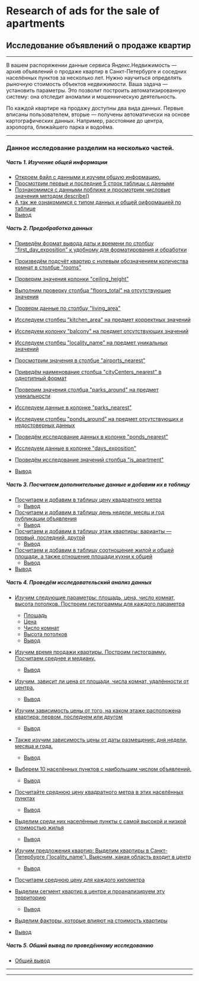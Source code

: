 # Research of ads for the sale of apartments
## Исследование объявлений о продаже квартир
_____

В вашем распоряжении данные сервиса Яндекс.Недвижимость — архив объявлений о продаже квартир в Санкт-Петербурге и соседних населённых пунктов за несколько лет. Нужно научиться определять рыночную стоимость объектов недвижимости. Ваша задача — установить параметры. Это позволит построить автоматизированную систему: она отследит аномалии и мошенническую деятельность. 

По каждой квартире на продажу доступны два вида данных. Первые вписаны пользователем, вторые — получены автоматически на основе картографических данных. Например, расстояние до центра, аэропорта, ближайшего парка и водоёма.
_____
<a id=Up_start></a>
### Данное исследование разделим на несколько частей.

##### Часть 1. Изучение общей информации 

* <a href='#step_1'>Откроем файл с данными и изучим общую информацию. </a>
* <a href='#step_1.1'>Просмотрим первые и последние 5 строк таблицы с данными</a>
* <a href='#step_1.2'>Познакомимся с данными поближе и просмотрим числовые значения методом describe()</a>
* <a href='#step_1.3'>А так же ознакомимся с типом данных и общей оиформацией по таблице</a>
* <a href='#step_1_end'>Вывод</a>


##### Часть 2. Предобработка данных 

* <a href='#step_2'>Приведём формат вывода даты и времени по столбцу "first_day_exposition"  к удобному для форматирования и обработки</a>

* <a href='#step_2.2'>Произведём подсчёт квартир с нулевым обозначением количества комнат в столбце "rooms"</a>
* <a href='#step_2.3'>Проверим значения колонки "ceiling_height"</a>
* <a href='#step_2.4'>Выполним проверку столбца "floors_total" на отсутствующие значения</a>
* <a href='#step_2.5'>Проверм данные по столбцу "living_area"</a>
* <a href='#step_2.6'>Исследуем столбец "kitchen_area" на предмет корректных значений</a>
* <a href='#step_2.7'>Исследуем колонку "balcony" на предмет отсутствующих значений</a>
* <a href='#step_2.8'>Исследуем столбец "locality_name" на предмет уникальных значений</a>
* <a href='#step_2.9'>Просмотрим значения в столбце "airports_nearest"</a>
* <a href='#step_2.10'>Приведём наименование столбца "cityCenters_nearest" в однотипный формат</a>
* <a href='#step_2.11'>Проверим значения столбца "parks_around" на предмет уникальности</a>
* <a href='#step_2.12'>Исследуем данные в колонке "parks_nearest"</a>
* <a href='#step_2.13'>Исследуем столбец "ponds_around" на предмет отсутствующих и недостоверных данных</a>
* <a href='#step_2.14'>Проведём исследование данных в колонке "ponds_nearest"</a>
* <a href='#step_2.15'>Исследуем данные в колонке "days_exposition"</a>
* <a href='#step_2.16'>Проведём исследование значений столбца "is_apartment"</a> 
* <a href='#step_2_end'>Вывод</a>


##### Часть 3. Посчитаем дополнительные данные и добавим их в таблицу

* <a href='#step_3.1'>Посчитаем и добавим в таблицу  цену квадратного метра</a>
    * <a href='#step_3.1.1'>Вывод </a>
* <a href='#step_3.2'>Посчитаем и добавим в таблицу день недели, месяц и год публикации объявления</a>
    * <a href='#step_3.1.2'>Вывод </a>
* <a href='#step_3_3'>Посчитаем и добавим в таблицу  этаж квартиры; варианты — первый, последний, другой</a>
    * <a href='#step_3.1.3'>Вывод </a>
* <a href='#step_3_4'>Посчитаем и добавим в таблицу  соотношение жилой и общей площади, а также отношение площади кухни к общей</a>
    * <a href='#step_3.1.4'>Вывод </a>
* <a href='#step_3_end'>Вывод </a>   

##### Часть 4. Проведём исследовательский анализ данных
* <a href='#step_4'>Изучим следующие параметры: площадь, цена, число комнат, высота потолков. Построим гистограммы для каждого параметра</a>
    * <a href='#step_4.1.1'>Площадь</a>
    * <a href='#step_4.1.2'>Цена</a>
    * <a href='#step_4.1.3'>Число комнат</a>
    * <a href='#step_4.1.3'>Высота потолков</a>
    * <a href='#step_4.1.end'>Вывод</a>         
* <a href='#step_4.2'>Изучим время продажи квартиры. Построим гистограмму. Посчитаем среднее и медиану.</a>
    * <a href='#step_4.2.end'>Вывод</a>
* <a href='#step_4.3'>Изучим, зависит ли цена от площади, числа комнат, удалённости от центра.</a>
    * <a href='#step_4.3.end'>Вывод</a>
* <a href='#step_4.4'>Изучим зависимость цены от того, на каком этаже расположена квартира: первом, последнем или другом</a>
    * <a href='#step_4.4.end'>Вывод</a>

* <a href='#step_4.5'>Также изучим зависимость цены от даты размещения: дня недели, месяца и года.</a>
    * <a href='#step_4.5.end'>Вывод</a>
* <a href='#step_4.6'>Выберем 10 населённых пунктов с наибольшим числом объявлений.</a>
    * <a href='#step_4.6.end'>Вывод</a>
* <a href='#step_4.7'>Посчитайте среднюю цену квадратного метра в этих населённых пунктах</a>
    * <a href='#step_4.7.end'>Вывод</a>
* <a href='#step_4.8'>Выделим среди них населённые пункты с самой высокой и низкой стоимостью жилья</a>
    * <a href='#step_4.8.end'>Вывод</a>
* <a href='#step_4.8.1'>Изучим предложения квартир: Выделим квартиры в Санкт-Петербурге ('locality_name'). Выясним, какая область входит в центр</a>
    * <a href='#step_4.8.1.end'>Вывод</a>

* <a href='#step_4.9'>Посчитаем среднюю цену для каждого километра</a>
* <a href='#step_4.10'>Выделим сегмент квартир в центре и проанализируем эту территорию</a>
    * <a href='#step_4.10.end'>Вывод</a>
* <a href='#step_4.11'>Выделим факторы, которые влияют на стоимость квартиры </a>


* <a href='#step_4_end'>Вывод</a>

##### Часть 5. Обший вывод по проведённому исследованию 

* <a href='#step_5'>Общий вывод</a>
___
___
